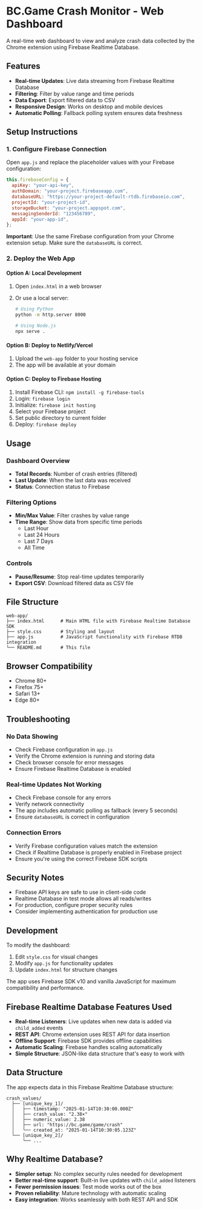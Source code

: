 # BC.Game Crash Monitor - Web Dashboard

A real-time web dashboard to view and analyze crash data collected by the Chrome extension using Firebase Realtime Database.

## Features

- **Real-time Updates**: Live data streaming from Firebase Realtime Database
- **Filtering**: Filter by value range and time periods
- **Data Export**: Export filtered data to CSV
- **Responsive Design**: Works on desktop and mobile devices
- **Automatic Polling**: Fallback polling system ensures data freshness

## Setup Instructions

### 1. Configure Firebase Connection

Open `app.js` and replace the placeholder values with your Firebase configuration:

```javascript
this.firebaseConfig = {
  apiKey: "your-api-key",
  authDomain: "your-project.firebaseapp.com",
  databaseURL: "https://your-project-default-rtdb.firebaseio.com",
  projectId: "your-project-id",
  storageBucket: "your-project.appspot.com",
  messagingSenderId: "123456789",
  appId: "your-app-id",
};
```

**Important**: Use the same Firebase configuration from your Chrome extension setup. Make sure the `databaseURL` is correct.

### 2. Deploy the Web App

#### Option A: Local Development

1. Open `index.html` in a web browser
2. Or use a local server:

   ```bash
   # Using Python
   python -m http.server 8000

   # Using Node.js
   npx serve .
   ```

#### Option B: Deploy to Netlify/Vercel

1. Upload the `web-app` folder to your hosting service
2. The app will be available at your domain

#### Option C: Deploy to Firebase Hosting

1. Install Firebase CLI: `npm install -g firebase-tools`
2. Login: `firebase login`
3. Initialize: `firebase init hosting`
4. Select your Firebase project
5. Set public directory to current folder
6. Deploy: `firebase deploy`

## Usage

### Dashboard Overview

- **Total Records**: Number of crash entries (filtered)
- **Last Update**: When the last data was received
- **Status**: Connection status to Firebase

### Filtering Options

- **Min/Max Value**: Filter crashes by value range
- **Time Range**: Show data from specific time periods
  - Last Hour
  - Last 24 Hours
  - Last 7 Days
  - All Time

### Controls

- **Pause/Resume**: Stop real-time updates temporarily
- **Export CSV**: Download filtered data as CSV file

## File Structure

```
web-app/
├── index.html      # Main HTML file with Firebase Realtime Database SDK
├── style.css       # Styling and layout
├── app.js          # JavaScript functionality with Firebase RTDB integration
└── README.md       # This file
```

## Browser Compatibility

- Chrome 80+
- Firefox 75+
- Safari 13+
- Edge 80+

## Troubleshooting

### No Data Showing

- Check Firebase configuration in `app.js`
- Verify the Chrome extension is running and storing data
- Check browser console for error messages
- Ensure Firebase Realtime Database is enabled

### Real-time Updates Not Working

- Check Firebase console for any errors
- Verify network connectivity
- The app includes automatic polling as fallback (every 5 seconds)
- Ensure `databaseURL` is correct in configuration

### Connection Errors

- Verify Firebase configuration values match the extension
- Check if Realtime Database is properly enabled in Firebase project
- Ensure you're using the correct Firebase SDK scripts

## Security Notes

- Firebase API keys are safe to use in client-side code
- Realtime Database in test mode allows all reads/writes
- For production, configure proper security rules
- Consider implementing authentication for production use

## Development

To modify the dashboard:

1. Edit `style.css` for visual changes
2. Modify `app.js` for functionality updates
3. Update `index.html` for structure changes

The app uses Firebase SDK v10 and vanilla JavaScript for maximum compatibility and performance.

## Firebase Realtime Database Features Used

- **Real-time Listeners**: Live updates when new data is added via `child_added` events
- **REST API**: Chrome extension uses REST API for data insertion
- **Offline Support**: Firebase SDK provides offline capabilities
- **Automatic Scaling**: Firebase handles scaling automatically
- **Simple Structure**: JSON-like data structure that's easy to work with

## Data Structure

The app expects data in this Firebase Realtime Database structure:

```
crash_values/
  ├── [unique_key_1]/
  │   ├── timestamp: "2025-01-14T10:30:00.000Z"
  │   ├── crash_value: "2.38×"
  │   ├── numeric_value: 2.38
  │   ├── url: "https://bc.game/game/crash"
  │   └── created_at: "2025-01-14T10:30:05.123Z"
  └── [unique_key_2]/
      └── ...
```

## Why Realtime Database?

- **Simpler setup**: No complex security rules needed for development
- **Better real-time support**: Built-in live updates with `child_added` listeners
- **Fewer permission issues**: Test mode works out of the box
- **Proven reliability**: Mature technology with automatic scaling
- **Easy integration**: Works seamlessly with both REST API and SDK
